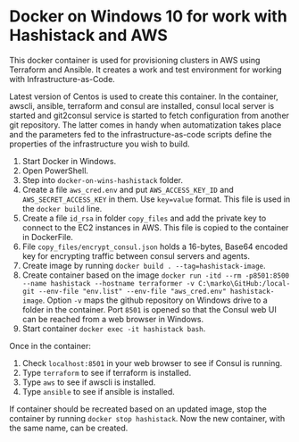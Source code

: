 # Docker on Windows 10 for work with Hashistack and AWS

This docker container is used for provisioning clusters in AWS using Terraform and Ansible. It creates a work and test environment for working with Infrastructure-as-Code.

Latest version of Centos is used to create this container.
In the container, awscli, ansible, terraform and consul are installed, consul local server is started and git2consul service is started to fetch configuration from another git repository. The latter comes in handy when automatization takes place and the parameters fed to the infrastructure-as-code scripts define the properties of the infrastructure you wish to build.

1. Start Docker in Windows.
2. Open PowerShell.
3. Step into `docker-on-wins-hashistack` folder.
4. Create a file `aws_cred.env` and put `AWS_ACCESS_KEY_ID` and `AWS_SECRET_ACCESS_KEY` in them. Use `key=value` format. This file is used in the `docker build` line.
5. Create a file `id_rsa` in folder `copy_files` and add the private key to connect to the EC2 instances in AWS. This file is copied to the container in DockerFile.
6. File `copy_files/encrypt_consul.json` holds a 16-bytes, Base64 encoded key for encrypting traffic between consul servers and agents.
7. Create image by running `docker build . --tag=hashistack-image`.
8. Create container based on the image `docker run -itd --rm -p8501:8500 --name hashistack --hostname terraformer -v C:\marko\GitHub:/local-git --env-file "env.list" --env-file "aws_cred.env" hashistack-image`.
Option `-v` maps the github repository on Windows drive to a folder in the container.
Port `8501` is opened so that the Consul web UI can be reached from a web browser in Windows.
9. Start container `docker exec -it hashistack bash`.

Once in the container:
1. Check `localhost:8501` in your web browser to see if Consul is running.
2. Type `terraform` to see if terraform is installed.
3. Type `aws` to see if awscli is installed.
4. Type `ansible` to see if ansible is installed.

If container should be recreated based on an updated image, stop the container by running `docker stop hashistack`. Now the new container, with the same name, can be created.
